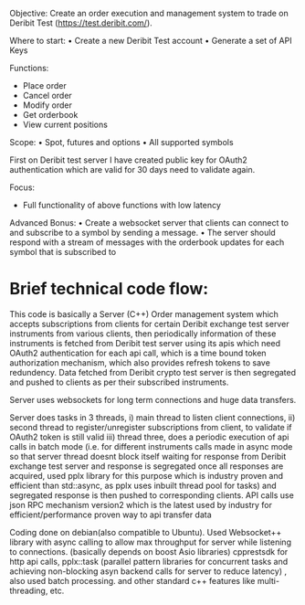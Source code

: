 Objective: Create an order execution and management system to trade on
Deribit Test (https://test.deribit.com/).

Where to start:
•⁠ ⁠Create a new Deribit Test
account
•⁠ ⁠Generate a set of API Keys

Functions:
- Place order
- Cancel order
- Modify order
- Get orderbook
- View current positions

Scope:
•⁠ ⁠Spot, futures and options
•⁠ ⁠All supported symbols

First on Deribit test server I have created public key for OAuth2 authentication which are valid for 30 days need to validate again.

Focus:
- Full functionality of above functions with low latency

Advanced Bonus:
•⁠ ⁠Create a websocket server that clients can connect to and subscribe to a symbol by sending a message.
•⁠ ⁠The server should respond with a stream of messages with the orderbook updates for each symbol that is
subscribed to

Brief technical code flow:
==========================
This code is basically a Server (C++) Order management system which accepts subscriptions from clients for certain Deribit exchange test server instruments from various clients, then periodically information of these instruments is fetched from Deribit test server using its apis which need OAuth2 authentication for each api call, which is a time bound token authorization mechanism, which also provides refresh tokens to save redundency. Data fetched from Deribit crypto test server is then segregated and pushed to clients as per their subscribed instruments. 

Server uses websockets for long term connections and huge data transfers.

Server does tasks in 3 threads, 
 i) main thread to listen client connections,
 ii) second thread to register/unregister subscriptions from client, to validate if OAuth2 token is still valid
iii) thread three, does a periodic execution of api calls in batch mode (i.e. for different instruments calls made in async mode so that server thread doesnt block itself waiting for 
     response from Deribit exchange test server and response is segregated once all responses are acquired, used pplx library for this purpose which is industry proven and efficient 
     than std::async, as pplx uses inbuilt thread pool for tasks) and segregated response is then pushed to corresponding clients.
API calls use json RPC mechanism version2 which is the latest used by industry for efficient/performance proven way to api transfer data

Coding done on debian(also compatible to Ubuntu).
Used Websocket++ library with async calling to allow max throughput for server while listening to connections. (basically depends on boost Asio libraries)
cpprestsdk for http api calls, pplx::task (parallel pattern libraries for concurrent tasks and achieving non-blocking asyn backend calls for server to reduce latency) , also used batch processing. 
and other standard c++ features like multi-threading, etc.
